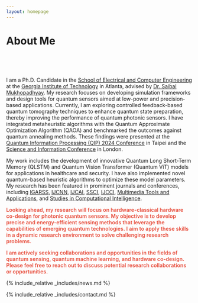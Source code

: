 ```yaml
---
layout: homepage
---
```

<div class="justify-text">
<h1 id="about-me">About Me</h1>

<h2 style="margin: 80px 0px 10px;"></h2>

I am a Ph.D. Candidate in the [School of Electrical and Computer Engineering](https://ece.gatech.edu/) at the [Georgia Institute of Technology](https://www.gatech.edu/) in Atlanta, advised by [Dr. Saibal Mukhopadhyay](https://ece.gatech.edu/people/saibal-mukhopadhyay). My research focuses on developing simulation frameworks and design tools for quantum sensors aimed at low-power and precision-based applications. Currently, I am exploring controlled feedback-based quantum tomography techniques to enhance quantum state preparation, thereby improving the performance of quantum photonic sensors. I have integrated metaheuristic algorithms with the Quantum Approximate Optimization Algorithm (QAOA) and benchmarked the outcomes against quantum annealing methods. These findings were presented at the [Quantum Information Processing (QIP) 2024 Conference](https://qip2024.tw/) in Taipei and the [Science and Information Conference](https://saiconference.com/Computing) in London.

My work includes the development of innovative Quantum Long Short-Term Memory (QLSTM) and Quantum Vision Transformer (Quantum ViT) models for applications in healthcare and security. I have also implemented novel quantum-based heuristic algorithms to optimize these model parameters. My research has been featured in prominent journals and conferences, including [IGARSS](https://www.igarss.org/), [IJCNN](https://www.ijcnn.org/), [IJCAI](https://www.ijcai.org/), [SSCI](https://ieeessci2024.org/), [IJCCI](https://ijcci.scitevents.org/), [Multimedia Tools and Applications](https://www.springer.com/journal/11042), and [Studies in Computational Intelligence](https://www.springer.com/series/7092).

<strong style="color:#e74d3c; font-weight:600"> Looking ahead, my research will focus on hardware-classical hardware co-design for photonic quantum sensors. My objective is to develop precise and energy-efficient sensing methods that leverage the capabilities of emerging quantum technologies. I aim to apply these skills in a dynamic research environment to solve challenging research problems. </strong>

<strong style="color:#e74d3c; font-weight:600">I am actively seeking collaborations and opportunities in the fields of quantum sensing, quantum machine learning, and hardware co-design. Please feel free to reach out to discuss potential research collaborations or opportunities.</strong>

{% include_relative _includes/news.md %}

{% include_relative _includes/contact.md %}
</div>
